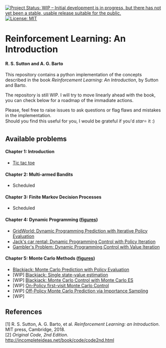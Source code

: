 [![Project Status: WIP – Initial development is in progress, but there has not yet been a stable, usable release suitable for the public.](https://www.repostatus.org/badges/latest/wip.svg)](https://www.repostatus.org/#wip)
[![License: MIT](https://img.shields.io/badge/License-MIT-blue.svg)](https://opensource.org/licenses/MIT)



# Reinforcement Learning: An Introduction
#### R. S. Sutton and A. G. Barto

This repository contains a python implementation of the concepts described in the book _Reinforcement Learning: An Introduction_, by Sutton and Barto.

The repository is still WIP. I will try to move linearly ahead with the book, you can check below for a roadmap of the immadiate actions.

Please, feel free to raise issues to ask questions or flag flaws and mistakes in the implementation.  
Should you find this useful for you, I would be grateful if you'd _star_:star: it :)


## Available problems

#### Chapter 1: Introduction
  - [Tic tac toe](https://github.com/epignatelli/reinforcement-learning-an-introduction/blob/master/chapter-1/tic_tac_toe.py)

#### Chapter 2: Multi-armed Bandits
  - Scheduled

#### Chapter 3:  Finite Markov Decision Processes
  - Scheduled

#### Chapter 4: Dynamic Programming ([figures](https://github.com/epignatelli/reinforcement-learning-an-introduction/blob/master/chapter-4))
  - [GridWorld: Dynamic Programming Prediction with Iterative Policy Evaluation](https://github.com/epignatelli/reinforcement-learning-an-introduction/blob/master/chapter-4/gridworld.py)
  - [Jack's car rental: Dynamic Programming Control with Policy Iteration](https://github.com/epignatelli/reinforcement-learning-an-introduction/blob/master/chapter-4/car_rental.py)
  - [Gambler's Problem: Dynamic Programming Control with Value Iteration](https://github.com/epignatelli/reinforcement-learning-an-introduction/blob/master/chapter-4/gamblers_problem.py)

#### Chapter 5: Monte Carlo Methods ([figures](https://github.com/epignatelli/reinforcement-learning-an-introduction/blob/master/chapter-5))
  - [Blackjack: Monte Carlo Prediction with Policy Evaluation](https://github.com/epignatelli/reinforcement-learning-an-introduction/blob/master/chapter-5/blackjack.py)
  - [WIP] [Blackjack: Single state-value estimation]()
  - [WIP] [Blackjack: Monte Carlo Control with Monte Carlo ES]()
  - [WIP] [On-Policy first-visit Monte Carlo Control]()
  - [WIP] [Off-Policy Monte Carlo Prediction via Importance Sampling]()
  - [WIP] 

## References
[1] R.  S.  Sutton,  A.  G.  Barto,  et  al. _Reinforcement  Learning:  an  Introduction_.  MIT  press, Cambridge, 2018.  
[2] _Original Code, 2nd Edition_. http://incompleteideas.net/book/code/code2nd.html
